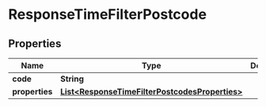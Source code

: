 
# ResponseTimeFilterPostcode

## Properties
Name | Type | Description | Notes
------------ | ------------- | ------------- | -------------
**code** | **String** |  | 
**properties** | [**List&lt;ResponseTimeFilterPostcodesProperties&gt;**](ResponseTimeFilterPostcodesProperties.md) |  | 



